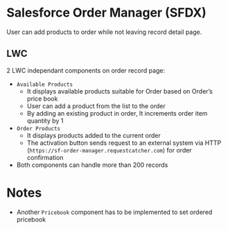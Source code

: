 # Salesforce Order Manager (SFDX)

User can add products to order while not leaving record detail page.

## LWC

2 LWC independant components on order record page:

- `Available Products`
    - It displays available products suitable for Order based on Order’s price book
    - User can add a product from the list to the order
    - By adding an existing product in order, It increments order item quantity by 1
- `Order Products`
    - It displays products added to the current order
    - The activation button sends request to an external system via HTTP (`https://sf-order-manager.requestcatcher.com`) for order confirmation
- Both components can handle more than 200 records

# Notes

- Another `Pricebook` component has to be implemented to set ordered pricebook